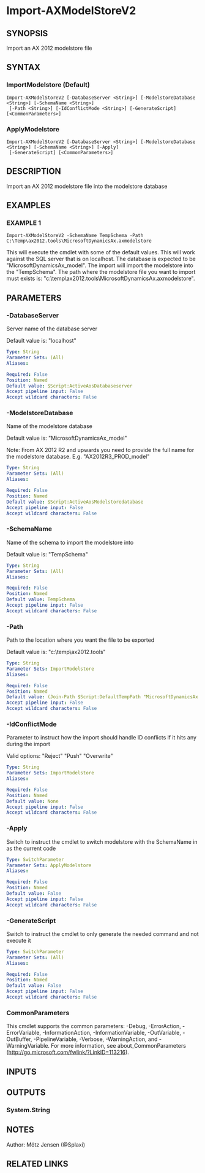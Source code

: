 ﻿---
external help file: ax2012.tools-help.xml
Module Name: ax2012.tools
online version:
schema: 2.0.0
---

# Import-AXModelStoreV2

## SYNOPSIS
Import an AX 2012 modelstore file

## SYNTAX

### ImportModelstore (Default)
```
Import-AXModelStoreV2 [-DatabaseServer <String>] [-ModelstoreDatabase <String>] [-SchemaName <String>]
 [-Path <String>] [-IdConflictMode <String>] [-GenerateScript] [<CommonParameters>]
```

### ApplyModelstore
```
Import-AXModelStoreV2 [-DatabaseServer <String>] [-ModelstoreDatabase <String>] [-SchemaName <String>] [-Apply]
 [-GenerateScript] [<CommonParameters>]
```

## DESCRIPTION
Import an AX 2012 modelstore file into the modelstore database

## EXAMPLES

### EXAMPLE 1
```
Import-AXModelStoreV2 -SchemaName TempSchema -Path C:\Temp\ax2012.tools\MicrosoftDynamicsAx.axmodelstore
```

This will execute the cmdlet with some of the default values.
This will work against the SQL server that is on localhost.
The database is expected to be "MicrosoftDynamicsAx_model".
The import will import the modelstore into the "TempSchema".
The path where the modelstore file you want to import must exists is: "c:\temp\ax2012.tools\MicrosoftDynamicsAx.axmodelstore".

## PARAMETERS

### -DatabaseServer
Server name of the database server

Default value is: "localhost"

```yaml
Type: String
Parameter Sets: (All)
Aliases:

Required: False
Position: Named
Default value: $Script:ActiveAosDatabaseserver
Accept pipeline input: False
Accept wildcard characters: False
```

### -ModelstoreDatabase
Name of the modelstore database

Default value is: "MicrosoftDynamicsAx_model"

Note: From AX 2012 R2 and upwards you need to provide the full name for the modelstore database.
E.g.
"AX2012R3_PROD_model"

```yaml
Type: String
Parameter Sets: (All)
Aliases:

Required: False
Position: Named
Default value: $Script:ActiveAosModelstoredatabase
Accept pipeline input: False
Accept wildcard characters: False
```

### -SchemaName
Name of the schema to import the modelstore into

Default value is: "TempSchema"

```yaml
Type: String
Parameter Sets: (All)
Aliases:

Required: False
Position: Named
Default value: TempSchema
Accept pipeline input: False
Accept wildcard characters: False
```

### -Path
Path to the location where you want the file to be exported

Default value is: "c:\temp\ax2012.tools"

```yaml
Type: String
Parameter Sets: ImportModelstore
Aliases:

Required: False
Position: Named
Default value: (Join-Path $Script:DefaultTempPath "MicrosoftDynamicsAx.axmodelstore")
Accept pipeline input: False
Accept wildcard characters: False
```

### -IdConflictMode
Parameter to instruct how the import should handle ID conflicts if it hits any during the import

Valid options:
"Reject"
"Push"
"Overwrite"

```yaml
Type: String
Parameter Sets: ImportModelstore
Aliases:

Required: False
Position: Named
Default value: None
Accept pipeline input: False
Accept wildcard characters: False
```

### -Apply
Switch to instruct the cmdlet to switch modelstore with the SchemaName in as the current code

```yaml
Type: SwitchParameter
Parameter Sets: ApplyModelstore
Aliases:

Required: False
Position: Named
Default value: False
Accept pipeline input: False
Accept wildcard characters: False
```

### -GenerateScript
Switch to instruct the cmdlet to only generate the needed command and not execute it

```yaml
Type: SwitchParameter
Parameter Sets: (All)
Aliases:

Required: False
Position: Named
Default value: False
Accept pipeline input: False
Accept wildcard characters: False
```

### CommonParameters
This cmdlet supports the common parameters: -Debug, -ErrorAction, -ErrorVariable, -InformationAction, -InformationVariable, -OutVariable, -OutBuffer, -PipelineVariable, -Verbose, -WarningAction, and -WarningVariable.
For more information, see about_CommonParameters (http://go.microsoft.com/fwlink/?LinkID=113216).

## INPUTS

## OUTPUTS

### System.String
## NOTES
Author: Mötz Jensen (@Splaxi)

## RELATED LINKS
